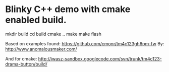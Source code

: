 # Blinky C++ demo with cmake enabled build.

   mkdir build
   cd build
   cmake ..
   make
   make flash

Based on examples found: https://github.com/cmonr/tm4c123gh6pm-fw 
By: http://www.anomalousmaker.com/

And for cmake: http://iwasz-sandbox.googlecode.com/svn/trunk/tm4c123-drama-button/build/
